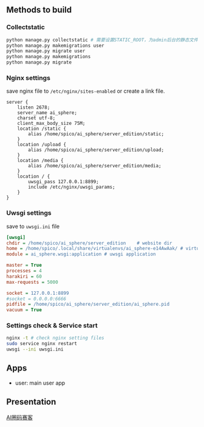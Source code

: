 
## Methods to build
### Collectstatic
```bash
python manage.py collectstatic # 需要设置STATIC_ROOT，为admin后台的静态文件提供支持
python manage.py makemigrations user
python manage.py migrate user
python manage.py makemigrations
python manage.py migrate
```
### Nginx settings
save nginx file to `/etc/nginx/sites-enabled` or create a link file.
```nginx
server {
	listen 2678;
	server_name ai_sphere;
	charset utf-8;
	client_max_body_size 75M;
	location /static {
		alias /home/spico/ai_sphere/server_edition/static;
	}
	location /upload {
		alias /home/spico/ai_sphere/server_edition/upload;
	}
	location /media {
		alias /home/spico/ai_sphere/server_edition/media;
	}
	location / {
		uwsgi_pass 127.0.0.1:8899;
		include /etc/nginx/uwsgi_params;
	}
}
```

### Uwsgi settings
save to `uwsgi.ini` file
```ini
[uwsgi]
chdir = /home/spico/ai_sphere/server_edition    # website dir
home = /home/spico/.local/share/virtualenvs/ai_sphere-e14AwAak/ # virtualenv home
module = ai_sphere.wsgi:application # uwsgi application

master = True
processes = 4
harakiri = 60
max-requests = 5000

socket = 127.0.0.1:8899
#socket = 0.0.0.0:6666
pidfile = /home/spico/ai_sphere/server_edition/ai_sphere.pid
vacuum = True
```

### Settings check & Service start
```bash
nginx -t # check nginx setting files
sudo service nginx restart
uwsgi --ini uwsgi.ini
```

## Apps

- user: main user app

## Presentation

[AI圈码赛客](http://39.108.7.66:2678/user/panel/)